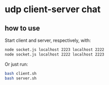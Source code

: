 # udp client-server chat

## how to use

Start client and server, respectively, with:

```bash
node socket.js localhost 2223 localhost 2222
node socket.js localhost 2222 localhost 2223
```

Or just run:

```bash
bash client.sh
bash server.sh
```
